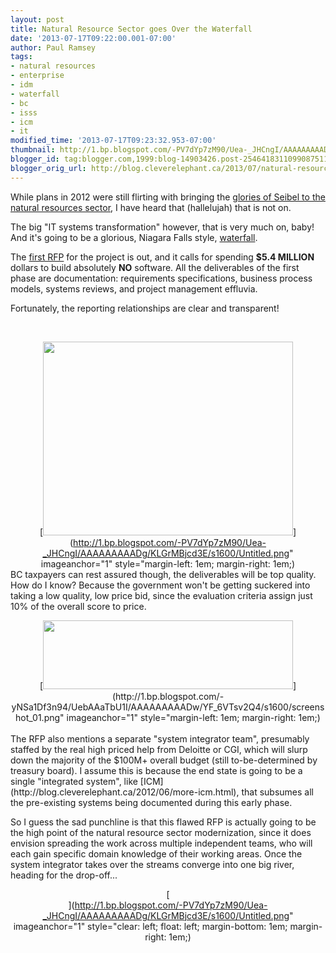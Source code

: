 ```yaml
---
layout: post
title: Natural Resource Sector goes Over the Waterfall
date: '2013-07-17T09:22:00.001-07:00'
author: Paul Ramsey
tags:
- natural resources
- enterprise
- idm
- waterfall
- bc
- isss
- icm
- it
modified_time: '2013-07-17T09:23:32.953-07:00'
thumbnail: http://1.bp.blogspot.com/-PV7dYp7zM90/Uea-_JHCngI/AAAAAAAAADg/KLGrMBjcd3E/s72-c/Untitled.png
blogger_id: tag:blogger.com,1999:blog-14903426.post-2546418311099087511
blogger_orig_url: http://blog.cleverelephant.ca/2013/07/natural-resource-sector-goes-over.html
---
```


While plans in 2012 were still flirting with bringing the [glories of Seibel to the natural resources sector](http://blog.cleverelephant.ca/2013/06/bringing-icm-to-natural-resources-sector.html), I have heard that (hallelujah) that is not on.

The big "IT systems transformation" however, that is very much on, baby! And it's going to be a glorious, Niagara Falls style, [waterfall](http://en.wikipedia.org/wiki/Waterfall_model).

The [first RFP](https://dl.dropboxusercontent.com/u/1184727/ITP-011%20Consultants%20IT%20Systems%20Transformation%20CSNR.docx) for the project is out, and it calls for spending&nbsp;**$5.4 MILLION** dollars to build absolutely **NO**&nbsp;software. All the deliverables of the first phase are documentation: requirements specifications, business process models, systems reviews, and project management effluvia.

Fortunately, the reporting relationships are clear and transparent!

<br /><div class="separator" style="clear: both; text-align: center;">[<img border="0" height="310" src="http://1.bp.blogspot.com/-PV7dYp7zM90/Uea-_JHCngI/AAAAAAAAADg/KLGrMBjcd3E/s400/Untitled.png" width="400" />](http://1.bp.blogspot.com/-PV7dYp7zM90/Uea-_JHCngI/AAAAAAAAADg/KLGrMBjcd3E/s1600/Untitled.png" imageanchor="1" style="margin-left: 1em; margin-right: 1em;)</div>BC taxpayers can rest assured though, the deliverables will be top quality. How do I know? Because the government won't be getting suckered into taking a low quality, low price bid, since the evaluation criteria assign just 10% of the overall score to price.

<div class="separator" style="clear: both; text-align: center;">[<img border="0" height="110" src="http://1.bp.blogspot.com/-yNSa1Df3n94/UebAAaTbU1I/AAAAAAAAADw/YF_6VTsv2Q4/s400/screenshot_01.png" width="400" />](http://1.bp.blogspot.com/-yNSa1Df3n94/UebAAaTbU1I/AAAAAAAAADw/YF_6VTsv2Q4/s1600/screenshot_01.png" imageanchor="1" style="margin-left: 1em; margin-right: 1em;)</div><br />The RFP also mentions a separate "system integrator team",&nbsp;presumably staffed by the real high priced help from Deloitte or CGI, which will slurp down the majority of the $100M+ overall budget (still to-be-determined by treasury board). I assume this is because the end state is going to be a single "integrated system", like [ICM](http://blog.cleverelephant.ca/2012/06/more-icm.html), that subsumes all the pre-existing systems being documented during this early phase.

So I guess the sad punchline is that this flawed RFP is actually going to be the high point of the natural resource sector modernization, since it does envision spreading the work across multiple independent teams, who will each gain specific domain knowledge of their working areas. Once the system integrator takes over the streams converge into one big river, heading for the drop-off...<br /><div class="separator" style="clear: both; text-align: center;">[<br />](http://1.bp.blogspot.com/-PV7dYp7zM90/Uea-_JHCngI/AAAAAAAAADg/KLGrMBjcd3E/s1600/Untitled.png" imageanchor="1" style="clear: left; float: left; margin-bottom: 1em; margin-right: 1em;)</div>